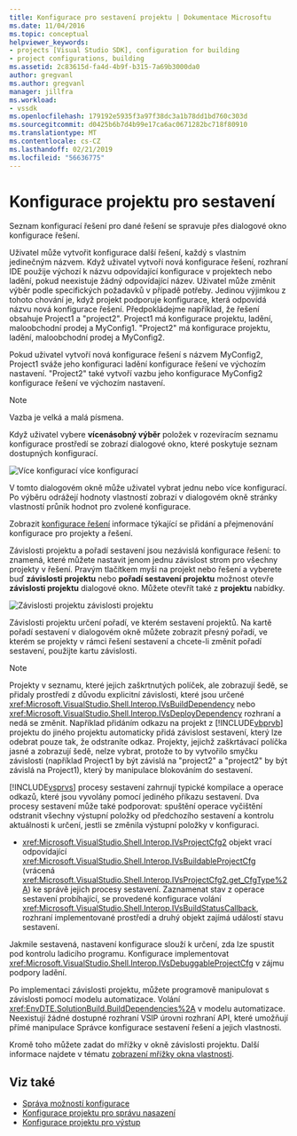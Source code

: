 ```yaml
---
title: Konfigurace pro sestavení projektu | Dokumentace Microsoftu
ms.date: 11/04/2016
ms.topic: conceptual
helpviewer_keywords:
- projects [Visual Studio SDK], configuration for building
- project configurations, building
ms.assetid: 2c83615d-fa4d-4b9f-b315-7a69b3000da0
author: gregvanl
ms.author: gregvanl
manager: jillfra
ms.workload:
- vssdk
ms.openlocfilehash: 179192e5935f3a97f38dc3a1b78dd1bd760c303d
ms.sourcegitcommit: d0425b6b7d4b99e17ca6ac0671282bc718f80910
ms.translationtype: MT
ms.contentlocale: cs-CZ
ms.lasthandoff: 02/21/2019
ms.locfileid: "56636775"
---
```

# <a name="project-configuration-for-building"></a>Konfigurace projektu pro sestavení
Seznam konfigurací řešení pro dané řešení se spravuje přes dialogové okno konfigurace řešení.

 Uživatel může vytvořit konfigurace další řešení, každý s vlastním jedinečným názvem. Když uživatel vytvoří nová konfigurace řešení, rozhraní IDE použije výchozí k názvu odpovídající konfigurace v projektech nebo ladění, pokud neexistuje žádný odpovídající název. Uživatel může změnit výběr podle specifických požadavků v případě potřeby. Jedinou výjimkou z tohoto chování je, když projekt podporuje konfigurace, která odpovídá názvu nová konfigurace řešení. Předpokládejme například, že řešení obsahuje Project1 a "project2". Project1 má konfigurace projektu, ladění, maloobchodní prodej a MyConfig1. "Project2" má konfigurace projektu, ladění, maloobchodní prodej a MyConfig2.

 Pokud uživatel vytvoří nová konfigurace řešení s názvem MyConfig2, Project1 sváže jeho konfiguraci ladění konfigurace řešení ve výchozím nastavení. "Project2" také vytvoří vazbu jeho konfigurace MyConfig2 konfigurace řešení ve výchozím nastavení.

> [!NOTE]
>  Vazba je velká a malá písmena.

 Když uživatel vybere **vícenásobný výběr** položek v rozevíracím seznamu konfigurace prostředí se zobrazí dialogové okno, které poskytuje seznam dostupných konfigurací.

 ![Více konfigurací](../../extensibility/internals/media/vsmultiplecfgs.gif "vsMultipleCfgs") více konfigurací

 V tomto dialogovém okně může uživatel vybrat jednu nebo více konfigurací. Po výběru odrážejí hodnoty vlastností zobrazí v dialogovém okně stránky vlastností průnik hodnot pro zvolené konfigurace.

 Zobrazit [konfigurace řešení](../../extensibility/internals/solution-configuration.md) informace týkající se přidání a přejmenování konfigurace pro projekty a řešení.

 Závislosti projektu a pořadí sestavení jsou nezávislá konfigurace řešení: to znamená, které můžete nastavit jenom jednu závislost strom pro všechny projekty v řešení. Pravým tlačítkem myši na projekt nebo řešení a vyberete buď **závislosti projektu** nebo **pořadí sestavení projektu** možnost otevře **závislosti projektu** dialogové okno. Můžete otevřít také z **projektu** nabídky.

 ![Závislosti projektu](../../extensibility/internals/media/vsprojdependencies.gif "vsProjDependencies") závislosti projektu

 Závislosti projektu určení pořadí, ve kterém sestavení projektů. Na kartě pořadí sestavení v dialogovém okně můžete zobrazit přesný pořadí, ve kterém se projekty v rámci řešení sestavení a chcete-li změnit pořadí sestavení, použijte kartu závislosti.

> [!NOTE]
>  Projekty v seznamu, které jejich zaškrtnutých políček, ale zobrazují šedě, se přidaly prostředí z důvodu explicitní závislosti, které jsou určené <xref:Microsoft.VisualStudio.Shell.Interop.IVsBuildDependency> nebo <xref:Microsoft.VisualStudio.Shell.Interop.IVsDeployDependency> rozhraní a nedá se změnit. Například přidáním odkazu na projekt z [!INCLUDE[vbprvb](../../code-quality/includes/vbprvb_md.md)] projektu do jiného projektu automaticky přidá závislost sestavení, který lze odebrat pouze tak, že odstraníte odkaz. Projekty, jejichž zaškrtávací políčka jasné a zobrazují šedě, nelze vybrat, protože to by vytvořilo smyčku závislosti (například Project1 by být závislá na "project2" a "project2" by být závislá na Project1), který by manipulace blokováním do sestavení.

 [!INCLUDE[vsprvs](../../code-quality/includes/vsprvs_md.md)] procesy sestavení zahrnují typické kompilace a operace odkazů, které jsou vyvolány pomocí jediného příkazu sestavení. Dva procesy sestavení může také podporovat: spuštění operace vyčištění odstranit všechny výstupní položky od předchozího sestavení a kontrolu aktuálnosti k určení, jestli se změnila výstupní položky v konfiguraci.

- <xref:Microsoft.VisualStudio.Shell.Interop.IVsProjectCfg2> objekt vrací odpovídající <xref:Microsoft.VisualStudio.Shell.Interop.IVsBuildableProjectCfg> (vrácená <xref:Microsoft.VisualStudio.Shell.Interop.IVsProjectCfg2.get_CfgType%2A>) ke správě jejich procesy sestavení. Zaznamenat stav z operace sestavení probíhající, se provedené konfigurace volání <xref:Microsoft.VisualStudio.Shell.Interop.IVsBuildStatusCallback>, rozhraní implementované prostředí a druhý objekt zajímá událostí stavu sestavení.

 Jakmile sestavená, nastavení konfigurace slouží k určení, zda lze spustit pod kontrolu ladicího programu. Konfigurace implementovat <xref:Microsoft.VisualStudio.Shell.Interop.IVsDebuggableProjectCfg> v zájmu podpory ladění.

 Po implementaci závislosti projektu, můžete programově manipulovat s závislosti pomocí modelu automatizace. Volání <xref:EnvDTE.SolutionBuild.BuildDependencies%2A> v modelu automatizace. Neexistují žádné dostupné rozhraní VSIP úrovni rozhraní API, které umožňují přímé manipulace Správce konfigurace sestavení řešení a jejich vlastnosti.

 Kromě toho můžete zadat do mřížky v okně závislosti projektu. Další informace najdete v tématu [zobrazení mřížky okna vlastnosti](../../extensibility/internals/properties-display-grid.md).

## <a name="see-also"></a>Viz také
- [Správa možností konfigurace](../../extensibility/internals/managing-configuration-options.md)
- [Konfigurace projektu pro správu nasazení](../../extensibility/internals/project-configuration-for-managing-deployment.md)
- [Konfigurace projektu pro výstup](../../extensibility/internals/project-configuration-for-output.md)